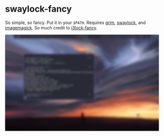 # swaylock-fancy

So simple, so fancy. Put it in your `$PATH`. Requires [grim](https://github.com/emersion/grim), [swaylock](https://github.com/swaywm/swaylock),
and [imagemagick](https://imagemagick.org/index.php). So much credit 
to [i3lock-fancy](https://github.com/meskarune/i3lock-fancy).

![screenshot](https://raw.githubusercontent.com/wigasper/swaylock-fancy/master/screenshot.png)
